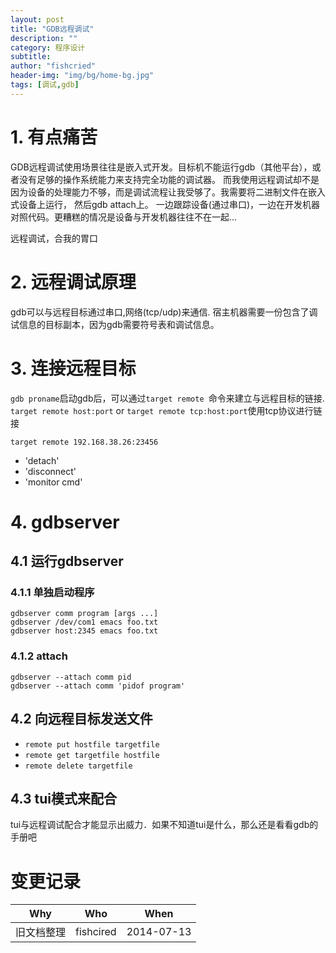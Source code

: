 ```yaml
---
layout: post
title: "GDB远程调试"
description: ""
category: 程序设计
subtitle:
author: "fishcried"
header-img: "img/bg/home-bg.jpg"
tags: [调试,gdb]
---
```


# 1. 有点痛苦

GDB远程调试使用场景往往是嵌入式开发。目标机不能运行gdb（其他平台），或者没有足够的操作系统能力来支持完全功能的调试器。
而我使用远程调试却不是因为设备的处理能力不够，而是调试流程让我受够了。我需要将二进制文件在嵌入式设备上运行，
然后gdb attach上。 一边跟踪设备(通过串口)，一边在开发机器对照代码。更糟糕的情况是设备与开发机器往往不在一起...

远程调试，合我的胃口

# 2. 远程调试原理

gdb可以与远程目标通过串口,网络(tcp/udp)来通信.  宿主机器需要一份包含了调试信息的目标副本，因为gdb需要符号表和调试信息。

# 3. 连接远程目标

`gdb proname`启动gdb后，可以通过`target remote `命令来建立与远程目标的链接.
`target remote host:port` or `target remote tcp:host:port`使用tcp协议进行链接

	target remote 192.168.38.26:23456

+ 'detach'
+ 'disconnect'
+ 'monitor cmd'

# 4. gdbserver

## 4.1 运行gdbserver

### 4.1.1 单独启动程序

	gdbserver comm program [args ...]
	gdbserver /dev/com1 emacs foo.txt
	gdbserver host:2345 emacs foo.txt

### 4.1.2 attach

	gdbserver --attach comm pid
	gdbserver --attach comm 'pidof program'

## 4.2 向远程目标发送文件

+ `remote put hostfile targetfile`
+ `remote get targetfile hostfile`
+ `remote delete targetfile`

## 4.3 tui模式来配合

tui与远程调试配合才能显示出威力．如果不知道tui是什么，那么还是看看gdb的手册吧 

# 变更记录

|Why | Who | When |
|----|-----|------|
|旧文档整理|fishcired|2014-07-13 |
